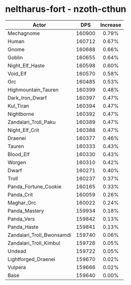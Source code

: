 # neltharus-fort - nzoth-cthun
| Actor | DPS | Increase |
|---|:---:|:---:|
|Mechagnome|160900|0.79%|
|Human|160712|0.67%|
|Gnome|160688|0.66%|
|Goblin|160655|0.64%|
|Night_Elf_Haste|160598|0.60%|
|Void_Elf|160570|0.58%|
|Orc|160485|0.53%|
|Highmountain_Tauren|160399|0.48%|
|Dark_Iron_Dwarf|160397|0.47%|
|Kul_Tiran|160394|0.47%|
|Nightborne|160392|0.47%|
|Zandalari_Troll_Paku|160389|0.47%|
|Night_Elf_Crit|160388|0.47%|
|Draenei|160377|0.46%|
|Tauren|160333|0.43%|
|Blood_Elf|160330|0.43%|
|Worgen|160310|0.42%|
|Dwarf|160271|0.40%|
|Troll|160237|0.37%|
|Panda_Fortune_Cookie|160165|0.33%|
|Panda_Crit|160059|0.26%|
|Maghar_Orc|160022|0.24%|
|Panda_Mastery|159934|0.18%|
|Panda_Vers|159842|0.13%|
|Panda_Haste|159841|0.13%|
|Zandalari_Troll_Bwonsamdi|159740|0.06%|
|Zandalari_Troll_Kimbul|159726|0.05%|
|Undead|159722|0.05%|
|Lightforged_Draenei|159670|0.02%|
|Vulpera|159666|0.02%|
|Base|159640|0.00%|
